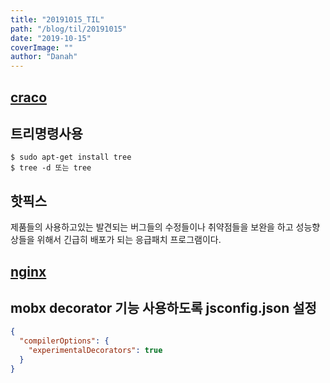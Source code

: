 ```yaml
---
title: "20191015_TIL"
path: "/blog/til/20191015"
date: "2019-10-15"
coverImage: ""
author: "Danah"
---
```


## [craco](../React/craco.md)

## 트리명령사용

```shell
$ sudo apt-get install tree
$ tree -d 또는 tree
```

## 핫픽스

제품들의 사용하고있는 발견되는 버그들의 수정들이나 취약점들을 보완을 하고 성능향상들을 위해서 긴급히 배포가 되는 응급패치 프로그램이다.

## [nginx](../HTTP/nginx.md)

## mobx decorator 기능 사용하도록 jsconfig.json 설정

```json
{
  "compilerOptions": {
    "experimentalDecorators": true
  }
}
```
